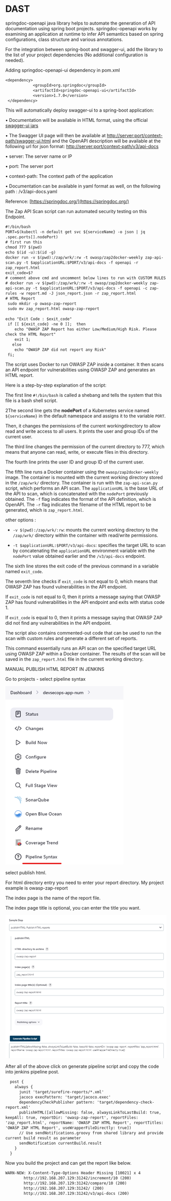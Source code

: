 # DAST



springdoc-openapi java library helps to automate the generation of API documentation using spring boot projects. springdoc-openapi works by examining an application at runtime to infer API semantics based on spring configurations, class structure and various annotations.



For the integration between spring-boot and swagger-ui, add the library to the list of your project dependencies (No additional configuration is needed).



Adding springdoc-openapi-ui dependency in pom.xml

```
<dependency>
            <groupId>org.springdoc</groupId>
            <artifactId>springdoc-openapi-ui</artifactId>
            <version>1.7.0</version>
 </dependency>
```



This will automatically deploy swagger-ui to a spring-boot application:

•  Documentation will be available in HTML format, using the official [swagger-ui jars](https://github.com/swagger-api/swagger-ui.git)

•  The Swagger UI page will then be available at [http://server:port/context-path/swagger-ui.html](http://server:port/context-path/swagger-ui.html) and the OpenAPI description will be available at the following url for json format: [http://server:port/context-path/v3/api-docs](http://server:port/context-path/v3/api-docs)

•  server: The server name or IP

•  port: The server port

•  context-path: The context path of the application

•  Documentation can be available in yaml format as well, on the following path : /v3/api-docs.yaml

Reference: [https://springdoc.org/](https://springdoc.org/)



The Zap API Scan script can run automated security testing on this Endpoint.

```
#!/bin/bash
PORT=$(kubectl -n default get svc ${serviceName} -o json | jq .spec.ports[].nodePort)
# first run this
chmod 777 $(pwd)
echo $(id -u):$(id -g)
docker run -v $(pwd):/zap/wrk/:rw -t owasp/zap2docker-weekly zap-api-scan.py -t $applicationURL:$PORT/v3/api-docs -f openapi -r zap_report.html
exit_code=$?
# comment above cmd and uncomment below lines to run with CUSTOM RULES
# docker run -v $(pwd):/zap/wrk/:rw -t owasp/zap2docker-weekly zap-api-scan.py -t $applicationURL:$PORT/v3/api-docs -f openapi -c zap-rules -w report.md -J json_report.json -r zap_report.html
# HTML Report
 sudo mkdir -p owasp-zap-report
 sudo mv zap_report.html owasp-zap-report
 
echo "Exit Code : $exit_code"
 if [[ ${exit_code} -ne 0 ]];  then
    echo "OWASP ZAP Report has either Low/Medium/High Risk. Please check the HTML Report"
    exit 1;
   else
    echo "OWASP ZAP did not report any Risk"
 fi;
```



The script uses Docker to run OWASP ZAP inside a container. It then scans an API endpoint for vulnerabilities using OWASP ZAP and generates an HTML report.



Here is a step-by-step explanation of the script:



The first line `#!/bin/bash` is called a shebang and tells the system that this file is a bash shell script.



2The second line gets the **nodePort** of a Kubernetes service named `${serviceName}` in the default namespace and assigns it to the variable `PORT`.

Then, it changes the permissions of the current workingdirectory to allow read and write access to all users. It prints the user and group IDs of the current user.



The third line changes the permission of the current directory to 777, which means that anyone can read, write, or execute files in this directory.



The fourth line prints the user ID and group ID of the current user.

The fifth line runs a Docker container using the `owasp/zap2docker-weekly` image. The container is mounted with the current working directory stored in the `/zap/wrk/` directory. The container is run with the `zap-api-scan.py` script, which performs an API scan. The `applicationURL` is the base URL of the API to scan, which is concatenated with the `nodePort` previously obtained. The `-f` flag indicates the format of the API definition, which is OpenAPI. The `-r` flag indicates the filename of the HTML report to be generated, which is `zap_report.html`.



other options :

  - `-v $(pwd):/zap/wrk/:rw`: mounts the current working directory to the `/zap/wrk/` directory within the container with read/write permissions.

  - `-t $applicationURL:$PORT/v3/api-docs`: specifies the target URL to scan by concatenating the `applicationURL` environment variable with the `nodePort` value obtained earlier and the `/v3/api-docs` endpoint.



The sixth line stores the exit code of the previous command in a variable named `exit_code`.

The seventh line checks if `exit_code` is not equal to 0, which means that OWASP ZAP has found vulnerabilities in the API endpoint.

If `exit_code` is not equal to 0, then it prints a message saying that OWASP ZAP has found vulnerabilities in the API endpoint and exits with status code 1.

If `exit_code` is equal to 0, then it prints a message saying that OWASP ZAP did not find any vulnerabilities in the API endpoint.

The script also contains commented-out code that can be used to run the scan with custom rules and generate a different set of reports.



This command essentially runs an API scan on the specified target URL using OWASP ZAP within a Docker container. The results of the scan will be saved in the `zap_report.html` file in the current working directory.





MANUAL PUBLISH HTML REPORT IN JENKINS

Go to projects - select pipeline syntax



![](../media/18.%20DAST_1.png)





select publish html.

For html directory entry you need to enter your report directory. My project example is owasp-zap-report

The index page is the name of the report file.

The index page title is optional, you can enter the title you want.



![](../media/18.%20DAST_2.png)

After all of the above click on generate pipeline script and copy the code into jenkins pipeline post.

```
  post {
    always {
      junit 'target/surefire-reports/*.xml'
      jacoco execPattern: 'target/jacoco.exec'
      dependencyCheckPublisher pattern: 'target/dependency-check-report.xml'
      publishHTML([allowMissing: false, alwaysLinkToLastBuild: true, keepAll: true, reportDir: 'owasp-zap-report', reportFiles: 'zap_report.html', reportName: 'OWASP ZAP HTML Report', reportTitles: 'OWASP ZAP HTML Report', useWrapperFileDirectly: true])
      // Use sendNotifications.groovy from shared library and provide current build result as parameter    
      sendNotification currentBuild.result
    }
  }
```





Now you build the project and can get the report like below.

```
WARN-NEW: X-Content-Type-Options Header Missing [10021] x 4 
        http://192.168.207.129:31242/increment/10 (200)
        http://192.168.207.129:31242/compare/10 (200)
        http://192.168.207.129:31242/ (200)
        http://192.168.207.129:31242/v3/api-docs (200)
```



